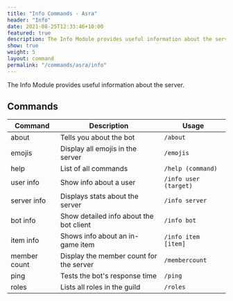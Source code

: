 ```yaml
---
title: "Info Commands - Asra"
header: "Info"
date: 2021-08-25T12:33:46+10:00
featured: true
description: The Info Module provides useful information about the server.
show: true
weight: 5
layout: command
permalink: "/commands/asra/info"
---
```


The Info Module provides useful information about the server.

## Commands

| Command      | Description                                                   | Usage                         |
| ------------ | ------------------------------------------------------------- | ----------------------------- |
| about        | Tells you about the bot                                       | `/about`                      |
| emojis       | Display all emojis in the server                              | `/emojis`                     |
| help         | List of all commands                                          | `/help (command)`             |
| user info    | Show info about a user                                        | `/info user (target)`         |
| server info  | Displays stats about the server                               | `/info server`                |
| bot info     | Show detailed info about the bot client                       | `/info bot`                   |
| item info    | Shows info about an in-game item                              | `/info item [item]`           |
| member count | Display the member count for the server                       | `/membercount`                |
| ping         | Tests the bot's response time 				       | `/ping`                       |
| roles        | Lists all roles in the guild                                  | `/roles`                      |